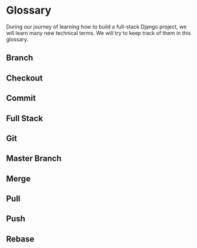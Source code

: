 # Glossary

During our journey of learning how to build a full-stack Django project,
we will learn many new technical terms. We will try to keep track of them
in this glossary.

## Branch
## Checkout
## Commit
## Full Stack
## Git
## Master Branch
## Merge
## Pull
## Push
## Rebase
